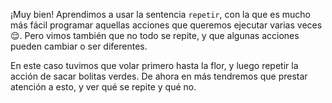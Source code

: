 ¡Muy bien! Aprendimos a usar la sentencia `repetir`, con la que es mucho más fácil programar aquellas acciones que queremos ejecutar  varias veces :relieved:. Pero vimos también que no todo se repite, y que algunas acciones pueden cambiar o ser diferentes. 

En este caso tuvimos que volar primero hasta la flor, y luego repetir la acción de sacar bolitas verdes. De ahora en más tendremos que prestar atención a esto, y ver qué se repite y qué no.